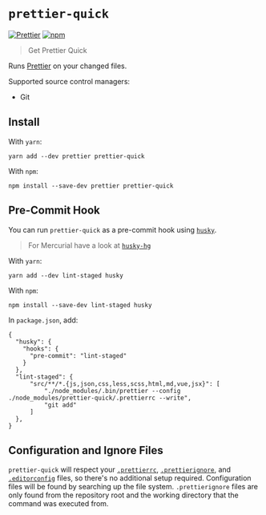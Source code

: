 # `prettier-quick`

[![Prettier](https://img.shields.io/badge/code_style-prettier-ff69b4.svg?style=flat-square)](https://github.com/prettier/prettier)
[![npm](https://img.shields.io/npm/v/prettier-quick.svg?style=flat-square)](https://npmjs.org/prettier-quick)

> Get Prettier Quick

Runs [Prettier](https://prettier.io) on your changed files.

Supported source control managers:

* Git

## Install

With `yarn`:

```shellsession
yarn add --dev prettier prettier-quick
```

With `npm`:

```shellsession
npm install --save-dev prettier prettier-quick
```

## Pre-Commit Hook

You can run `prettier-quick` as a pre-commit hook using [`husky`](https://github.com/typicode/husky).

> For Mercurial have a look at [`husky-hg`](https://github.com/TobiasTimm/husky-hg)


With `yarn`:

```shellsession
yarn add --dev lint-staged husky
```

With `npm`:

```shellsession
npm install --save-dev lint-staged husky
```

In `package.json`, add:

```
{
  "husky": {
    "hooks": {
      "pre-commit": "lint-staged"
    }
  },
  "lint-staged": {
      "src/**/*.{js,json,css,less,scss,html,md,vue,jsx}": [
          "./node_modules/.bin/prettier --config ./node_modules/prettier-quick/.prettierrc --write",
          "git add"
      ]
  },
}
```

## Configuration and Ignore Files

`prettier-quick` will respect your [`.prettierrc`](https://prettier.io/docs/en/configuration), [`.prettierignore`](https://prettier.io/docs/en/ignore#ignoring-files), and [`.editorconfig`](http://editorconfig.org/) files, so there's no additional setup required. Configuration files will be found by searching up the file system. `.prettierignore` files are only found from the repository root and the working directory that the command was executed from.